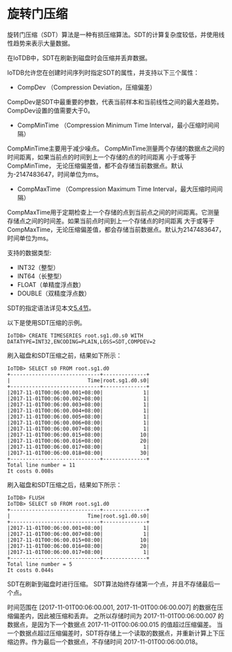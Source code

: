 <!--

    Licensed to the Apache Software Foundation (ASF) under one
    or more contributor license agreements.  See the NOTICE file
    distributed with this work for additional information
    regarding copyright ownership.  The ASF licenses this file
    to you under the Apache License, Version 2.0 (the
    "License"); you may not use this file except in compliance
    with the License.  You may obtain a copy of the License at
    
        http://www.apache.org/licenses/LICENSE-2.0
    
    Unless required by applicable law or agreed to in writing,
    software distributed under the License is distributed on an
    "AS IS" BASIS, WITHOUT WARRANTIES OR CONDITIONS OF ANY
    KIND, either express or implied.  See the License for the
    specific language governing permissions and limitations
    under the License.

-->

# 旋转门压缩

旋转门压缩（SDT）算法是一种有损压缩算法。SDT的计算复杂度较低，并使用线性趋势来表示大量数据。

在IoTDB中，SDT在刷新到磁盘时会压缩并丢弃数据。

IoTDB允许您在创建时间序列时指定SDT的属性，并支持以下三个属性：

* CompDev （Compression Deviation，压缩偏差）

CompDev是SDT中最重要的参数，代表当前样本和当前线性之间的最大差趋势。CompDev设置的值需要大于0。

* CompMinTime （Compression Minimum Time Interval，最小压缩时间间隔）

CompMinTime主要用于减少噪点。 CompMinTime测量两个存储的数据点之间的时间距离，如果当前点的时间到上一个存储的点的时间距离
小于或等于CompMinTime， 无论压缩偏差值，都不会存储当前数据点。默认为-2147483647，时间单位为ms。

* CompMaxTime （Compression Maximum Time Interval，最大压缩时间间隔）

CompMaxTime用于定期检查上一个存储的点到当前点之间的时间距离。它测量存储点之间的时间差。如果当前点时间到上一个存储点的时间距离
大于或等于CompMaxTime，无论压缩偏差值，都会存储当前数据点。默认为2147483647，时间单位为ms。

支持的数据类型:

* INT32（整型）
* INT64（长整型）
* FLOAT（单精度浮点数）
* DOUBLE（双精度浮点数）

SDT的指定语法详见本文[5.4节](../Operation%20Manual/SQL%20Reference.md)。

以下是使用SDT压缩的示例。

```
IoTDB> CREATE TIMESERIES root.sg1.d0.s0 WITH DATATYPE=INT32,ENCODING=PLAIN,LOSS=SDT,COMPDEV=2
```

刷入磁盘和SDT压缩之前，结果如下所示：

```
IoTDB> SELECT s0 FROM root.sg1.d0
+-----------------------------+--------------+
|                         Time|root.sg1.d0.s0|
+-----------------------------+--------------+
|2017-11-01T00:06:00.001+08:00|             1|
|2017-11-01T00:06:00.002+08:00|             1|
|2017-11-01T00:06:00.003+08:00|             1|
|2017-11-01T00:06:00.004+08:00|             1|
|2017-11-01T00:06:00.005+08:00|             1|
|2017-11-01T00:06:00.006+08:00|             1|
|2017-11-01T00:06:00.007+08:00|             1|
|2017-11-01T00:06:00.015+08:00|            10|
|2017-11-01T00:06:00.016+08:00|            20|
|2017-11-01T00:06:00.017+08:00|             1|
|2017-11-01T00:06:00.018+08:00|            30|
+-----------------------------+--------------+
Total line number = 11
It costs 0.008s
```

刷入磁盘和SDT压缩之后，结果如下所示：
```
IoTDB> FLUSH
IoTDB> SELECT s0 FROM root.sg1.d0
+-----------------------------+--------------+
|                         Time|root.sg1.d0.s0|
+-----------------------------+--------------+
|2017-11-01T00:06:00.001+08:00|             1|
|2017-11-01T00:06:00.007+08:00|             1|
|2017-11-01T00:06:00.015+08:00|            10|
|2017-11-01T00:06:00.016+08:00|            20|
|2017-11-01T00:06:00.017+08:00|             1|
+-----------------------------+--------------+
Total line number = 5
It costs 0.044s
```

SDT在刷新到磁盘时进行压缩。 SDT算法始终存储第一个点，并且不存储最后一个点。

时间范围在 [2017-11-01T00:06:00.001, 2017-11-01T00:06:00.007] 的数据在压缩偏差内，因此被压缩和丢弃。
之所以存储时间为 2017-11-01T00:06:00.007 的数据点，是因为下一个数据点 2017-11-01T00:06:00.015 的值超过压缩偏差。
当一个数据点超过压缩偏差时，SDT将存储上一个读取的数据点，并重新计算上下压缩边界。作为最后一个数据点，不存储时间 2017-11-01T00:06:00.018。
